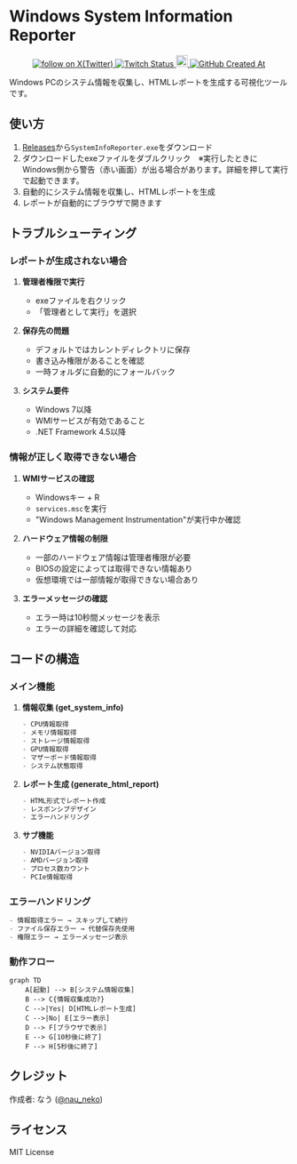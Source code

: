 # Windows System Information Reporter
<p align="center">
    <a href="https://x.com/intent/follow?screen_name=nau_neko" target="_blank">
        <img src="https://img.shields.io/twitter/follow/nau_neko?logo=X&color=%20%23f5f5f5" alt="follow on X(Twitter)">
    </a>
    <a href="https://www.twitch.tv/nau_neko">
       <img alt="Twitch Status" src="https://img.shields.io/twitch/status/nau_neko">
    </a>
    <a href="https://github.com/Pnowr/system-info-nau/blob/main/LICENSE">
        <img height="21" src="https://img.shields.io/badge/License-MIT-ffffff?labelColor=d4eaf7&color=2e6cc4" alt="license">
    </a>
    <a href="https://github.com/Pnowr/system-info-nau">
        <img alt="GitHub Created At" src="https://img.shields.io/github/created-at/Pnowr/system-info-nau">
    </a>
</p>
Windows PCのシステム情報を収集し、HTMLレポートを生成する可視化ツールです。

## 使い方

1. [Releases](https://github.com/Pnowr/system-info-nau/releases/tag/v1.0)から`SystemInfoReporter.exe`をダウンロード
2. ダウンロードしたexeファイルをダブルクリック　※実行したときにWindows側から警告（赤い画面）が出る場合があります。詳細を押して実行で起動できます。
3. 自動的にシステム情報を収集し、HTMLレポートを生成
4. レポートが自動的にブラウザで開きます

## トラブルシューティング

### レポートが生成されない場合
1. **管理者権限で実行**
   - exeファイルを右クリック
   - 「管理者として実行」を選択

2. **保存先の問題**
   - デフォルトではカレントディレクトリに保存
   - 書き込み権限があることを確認
   - 一時フォルダに自動的にフォールバック

3. **システム要件**
   - Windows 7以降
   - WMIサービスが有効であること
   - .NET Framework 4.5以降

### 情報が正しく取得できない場合
1. **WMIサービスの確認**
   - Windowsキー + R
   - `services.msc`を実行
   - "Windows Management Instrumentation"が実行中か確認

2. **ハードウェア情報の制限**
   - 一部のハードウェア情報は管理者権限が必要
   - BIOSの設定によっては取得できない情報あり
   - 仮想環境では一部情報が取得できない場合あり

3. **エラーメッセージの確認**
   - エラー時は10秒間メッセージを表示
   - エラーの詳細を確認して対応

## コードの構造

### メイン機能
1. **情報収集 (get_system_info)**
   ```python
   - CPU情報取得
   - メモリ情報取得
   - ストレージ情報取得
   - GPU情報取得
   - マザーボード情報取得
   - システム状態取得
   ```

2. **レポート生成 (generate_html_report)**
   ```python
   - HTML形式でレポート作成
   - レスポンシブデザイン
   - エラーハンドリング
   ```

3. **サブ機能**
   ```python
   - NVIDIAバージョン取得
   - AMDバージョン取得
   - プロセス数カウント
   - PCIe情報取得
   ```

### エラーハンドリング
```python
- 情報取得エラー → スキップして続行
- ファイル保存エラー → 代替保存先使用
- 権限エラー → エラーメッセージ表示
```

### 動作フロー
```mermaid
graph TD
    A[起動] --> B[システム情報収集]
    B --> C{情報収集成功?}
    C -->|Yes| D[HTMLレポート生成]
    C -->|No| E[エラー表示]
    D --> F[ブラウザで表示]
    E --> G[10秒後に終了]
    F --> H[5秒後に終了]
```

## クレジット
作成者: なう ([@nau_neko](https://x.com/nau_neko))

## ライセンス
MIT License
